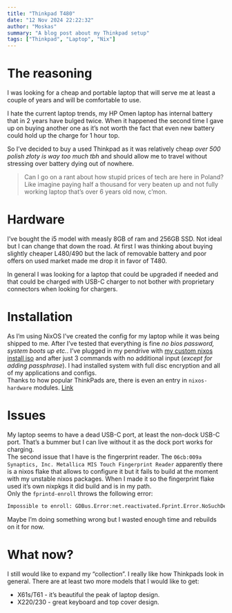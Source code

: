 ```yaml
---
title: "Thinkpad T480"
date: "12 Nov 2024 22:22:32"
author: "Moskas"
summary: "A blog post about my Thinkpad setup"
tags: ["Thinkpad", "Laptop", "Nix"]
---
```

# The reasoning

I was looking for a cheap and portable laptop that will serve me at least a couple of years and will be comfortable to use.  

I hate the current laptop trends, my HP Omen laptop has internal battery that in 2 years have bulged twice. When it happened the second time I gave up on buying another one as it&rsquo;s not worth the fact that even new battery could hold up the charge for 1 hour top.  

So I&rsquo;ve decided to buy a used Thinkpad as it was relatively cheap *over 500 polish złoty is way too much tbh* and should allow me to travel without stressing over battery dying out of nowhere.  

> Can I go on a rant about how stupid prices of tech are here in Poland? Like imagine paying half a thousand for very beaten up and not fully working laptop that&rsquo;s over 6 years old now, c&rsquo;mon.  

# Hardware

I&rsquo;ve bought the i5 model with measly 8GB of ram and 256GB SSD. Not ideal but I can change that down the road. At first I was thinking about buying slightly cheaper L480/490 but the lack of removable battery and poor offers on used market made me drop it in favor of T480.  

In general I was looking for a laptop that could be upgraded if needed and that could be charged with USB-C charger to not bother with proprietary connectors when looking for chargers.  

# Installation

As I&rsquo;m using NixOS I&rsquo;ve created the config for my laptop while it was being shipped to me. After I&rsquo;ve tested that everything is fine *no bios password, system boots up etc.*. I&rsquo;ve plugged in my pendrive with [my custom nixos install iso](https://github.com/Moskas/nixos-config/tree/master/hosts/iso) and after just 3 commands with no additional input (*except for adding passphrase*). I had installed system with full disc encryption and all of my applications and configs.  
Thanks to how popular ThinkPads are, there is even an entry in `nixos-hardware` modules. [Link](https://github.com/NixOS/nixos-hardware/tree/master/lenovo/thinkpad/t480)  

# Issues

My laptop seems to have a dead USB-C port, at least the non-dock USB-C port. That&rsquo;s a bummer but I can live without it as the dock port works for charging.  
The second issue that I have is the fingerprint reader. The `06cb:009a Synaptics, Inc. Metallica MIS Touch Fingerprint Reader` apparently there is a nixos flake that allows to configure it but it fails to build at the moment with my unstable nixos packages. When I made it so the fingerprint flake used it&rsquo;s own nixpkgs it did build and is in my path.  
Only the `fprintd-enroll` throws the following error:  
```bash
Impossible to enroll: GDBus.Error:net.reactivated.Fprint.Error.NoSuchDevice: No devices available
```
Maybe I&rsquo;m doing something wrong but I wasted enough time and rebuilds on it for now.  

# What now?

I still would like to expand my &ldquo;collection&rdquo;. I really like how Thinkpads look in general. There are at least two more models that I would like to get:  

- X61s/T61 - it&rsquo;s beautiful the peak of laptop design.
- X220/230 - great keyboard and top cover design.
